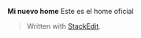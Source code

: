 
**Mi nuevo home**
Este es el home oficial




> Written with [StackEdit](https://stackedit.io/).
<!--stackedit_data:
eyJoaXN0b3J5IjpbLTcwOTMxMDk0Miw0MTA5ODMxMDAsLTQ1ND
kyMTU4LDEzMDAzOTk0NTgsLTU5NDYxODAwOF19
-->